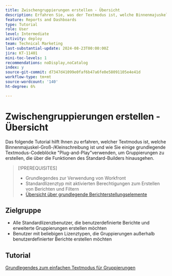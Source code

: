 ```yaml
---
title: Zwischengruppierungen erstellen - Übersicht
description: Erfahren Sie, was der Textmodus ist, welche Binnenmajuskel-Groß-/Kleinschreibung ist und wie Sie einige grundlegende Textmoduscodeblöcke vom Typ "Plug and Play"verwenden, um Gruppierungen zu erstellen, die über die Funktionen des Standard-Builders hinausgehen.
feature: Reports and Dashboards
type: Tutorial
role: User
level: Intermediate
activity: deploy
team: Technical Marketing
last-substantial-update: 2024-08-23T00:00:00Z
jira: KT-11401
mini-toc-levels: 1
recommendations: noDisplay,noCatalog
index: y
source-git-commit: d7347d41099e0faf6b47a6fe0e58091105e4e41d
workflow-type: tm+mt
source-wordcount: '140'
ht-degree: 6%

---
```



# Zwischengruppierungen erstellen - Übersicht

Das folgende Tutorial hilft Ihnen zu erfahren, welcher Textmodus ist, welche Binnenmajuskel-Groß-/Kleinschreibung ist und wie Sie einige grundlegende Textmodus-Codeblöcke &quot;Plug-and-Play&quot;verwenden, um Gruppierungen zu erstellen, die über die Funktionen des Standard-Builders hinausgehen.

>[!PREREQUISITES]
>
>* Grundlegendes zur Verwendung von Workfront
>* Standardlizenztyp mit aktivierten Berechtigungen zum Erstellen von Berichten und Filtern
>* [Übersicht über grundlegende Berichterstellungselemente](https://experienceleague.adobe.com/?recommended=Workfront-U-1-2022.1.reporting&amp;lang=de)

## Zielgruppe

* Alle Standardlizenzbenutzer, die benutzerdefinierte Berichte und erweiterte Gruppierungen erstellen möchten
* Benutzer mit beliebigen Lizenztypen, die Gruppierungen außerhalb benutzerdefinierter Berichte erstellen möchten


## Tutorial

[Grundlegendes zum einfachen Textmodus für Gruppierungen](basic-text-mode-for-groupings.md)

